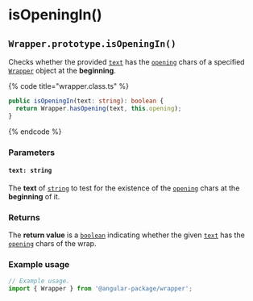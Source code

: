 # isOpeningIn()

## `Wrapper.prototype.isOpeningIn()`

Checks whether the provided [`text`](isopeningin.md#text-string) has the [`opening`](../../../wrap/accessors/#wrap.prototype.opening) chars of a specified [`Wrapper`](../../description.md) object at the **beginning**.

{% code title="wrapper.class.ts" %}
```typescript
public isOpeningIn(text: string): boolean {
  return Wrapper.hasOpening(text, this.opening);
}
```
{% endcode %}

### Parameters

#### `text: string`

The **text** of [`string`](https://developer.mozilla.org/en-US/docs/Web/JavaScript/Reference/Global\_Objects/String) to test for the existence of the [`opening`](../../../wrap/accessors/#wrap.prototype.opening) chars at the **beginning** of it.

### Returns

The **return value** is a [`boolean`](https://developer.mozilla.org/en-US/docs/Web/JavaScript/Reference/Global\_Objects/Boolean) indicating whether the given [`text`](isopeningin.md#text-string) has the [`opening`](../../../wrap/accessors/#wrap.prototype.opening) chars  of the wrap.

### Example usage

```typescript
// Example usage.
import { Wrapper } from '@angular-package/wrapper';


```
